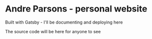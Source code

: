 # Andre Parsons - personal website

Built with Gatsby - I'll be documenting and deploying here

The source code will be here for anyone to see
